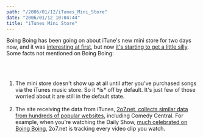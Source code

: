 ```yaml
---
path: "/2006/01/12/iTunes_Mini_Store" 
date: "2006/01/12 10:04:44" 
title: "iTunes Mini Store" 
---
```

<p>Boing Boing has been going on about iTune's new mini store for two days now, and it was <a href="http://www.boingboing.net/2006/01/11/itunes_update_spies_.html">interesting at first</a>, but now <a href="http://www.boingboing.net/2006/01/11/steve_jobs_apple_dis.html">it's starting to get a little silly</a>. Some facts not mentioned on Boing Boing:</p><br><ol><br><li>The mini store doesn't show up at all until after you've purchased songs via the iTunes music store. So it *is* off by default. It's just few of those worried about it are still in the default state.</li><br><li>The site receiving the data from iTunes, <a href="http://www.google.com/search?q=%222o7.net%22">2o7.net, collects similar data from hundreds of popular websites</a>, including Comedy Central. For example, when you're watching the Daily Show, <a href="http://www.google.com/search?q=site%3Aboingboing.net+%22daily+show%22">much celebrated on Boing Boing</a>, 2o7.net is tracking every video clip you watch.</li><br></ol>
